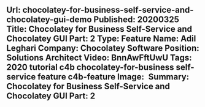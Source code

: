 Url: chocolatey-for-business-self-service-and-chocolatey-gui-demo
Published: 20200325
Title: Chocolatey for Business Self-Service and Chocolatey GUI Part: 2
Type: Feature
Name: Adil Leghari
Company: Chocolatey Software
Position: Solutions Architect
Video: BnnAwFftUwU
Tags: 2020 tutorial c4b chocolatey-for-business self-service feature c4b-feature
Image: <img class="lazy" src="data:image/gif;base64,R0lGODlhAQABAIAAAAAAAP///yH5BAEAAAAALAAAAAABAAEAAAIBRAA7" data-src="/content/images/videos/04-0502.jpg" alt="Chocolatey for Business Self-Service and Chocolatey GUI Part: 2" title="Chocolatey for Business Self-Service and Chocolatey GUI Part: 2" />
Summary: Chocolatey for Business Self-Service and Chocolatey GUI Part: 2
---